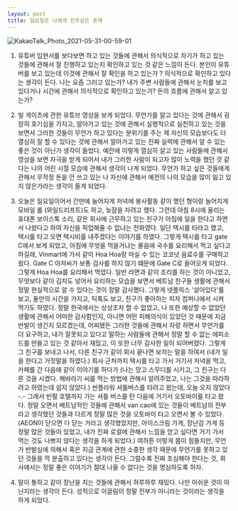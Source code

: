 ```yaml
---
layout: post
title: 일요일은 나에게 진주같은 존재
---
```

![KakaoTalk_Photo_2021-05-31-00-59-01](https://user-images.githubusercontent.com/50545088/120111086-787da280-c1ab-11eb-88e6-0ae1b83aac86.jpeg)


1. 유튜버 임현서를 보다보면 하고 있는 것들에 관해서 의식적으로 자기가 하고 있는 것들에 관해서 잘 진행하고 있는지 확인하고 있는 것 같은 느낌이 든다. 본인이 유튜버를 보고 있는데 이것에 관해서 잘 확인을 하고 있는가 ? 의식적으로 확인하고 있다는 생각이 든다. 나는 요즘 그러고 있는가? 내가 주변 사람들에 관해서 눈치를 보고 있다거나 시간에 관해서 의식적으로 확인하고 있는가? 돈의 흐름에 관해서 알고 있는가?

2. 빌 게이츠에 관한 유튜브 영상을 보게 되었다. 무언가를 알고 있다는 것에 관해서 굉장히 호기심을 가지고, 알아가고 있는 것에 관해서 실행적으로 실천하고 있는 것을 보면서 그러한 것들이 무언가 하고 있다는 분위기를 주는 제 자신의 모습보다도 더 열심히 잘 할 수 있다는 것에 관해서 알아가고 있는 진짜 실력에 관해서 알 수 있는 좋은 것이 아닌가 생각이 들었다. 예전에 이렇게 열심히 살고 있는 사람들에 관해서 영상을 보면 자극을 받게 되어서 내가 그러한 사람이 되고자 많이 노력을 했던 것 같다는 나의 어린 시절 모습에 관해서 생각이 나게 되었다. 무언가 하고 싶은 것들에게 관해서 무작정 돈을 안 쓰고 있는 나 자신에 관해서 예전의 나의 모습을 많이 잃고 있지 않은가라는 생각이 들게 되었다. 

3. 오늘은 일요일이어서 간만에 늘어지게 저녁에 봉사활동 같이 했던 형이랑 늘어지게 모바일 롤 (와일드리프트)도 하고, 늦잠을 자려고 했다. 그런데 아침 8시에 울리는 휴대폰 보이스톡 소리, 같은 회사에 근무하고 있는 친구가 아침에 일을 한다고 하면서 나왔다고 하여 자신을 픽업해줄 수 없냐는 전화였다. 일단 택시를 타라고 했고, 택시를 타고 오면 택시비를 내주겠다는 이야기를 하였다. 그렇게 택시를 타고 gate C에서 보게 되었고, 아침에 무엇을 먹을거냐는 물음에 국수를 요리해서 먹고 싶다고 하길래, Vinmart에 가서 같이 Hoa Hoa랑 마실 수 있는 코코넛 음료수를 구매하고 왔다. Gate C 아저씨가 보통 검사를 하지 않기 떄문에 Gate C로 들어오게 되었다. 그렇게 Hoa Hoa를 요리해서 먹었다. 일반 라면과 같이 조리를 하는 것이 아니었고, 무엇보다 같이 김치도 넣어서 요리하는 모습을 보면서 베트남 친구들 생활에 관해서 정말 현실적으로 알 수 있다는 것이 정말 감사했다. 그렇게 넷플릭스 '살아있다'를 보고, 둘만의 시간을 가지고, 틱톡도 보고, 친구가 좋아하는 피자 컴퍼니에서 시켜 먹기도 하였다. 정말 한국에서는 상상조차 할 수 없었고, 나 또한 예상할 수 없었던 생활에 관해서 어떠한 감사함인지, 아니면 어떤 피해의식이 있었던 것 때문에 지금 반발이 생긴지 모르겠는데, 어찌됐든 그러한 것들에 관해서 자랑 하면서 무언가를 더 요구하고, 내가 잘못되고 있다고 말하는 사람들에 관해서 정말 할 수 없는 에피소드를 만들고 있는 것 같아서 재밌고, 이 또한 너무 감사한 일이 되어버렸다. 그렇게 그 친구를 보내고 나서, 다른 친구가 같이 회사 끝나면 보자는 말을 하여서 (내가 일을 한다고 거짓말을 하였다.) 회사 근처까지 택시를 타고 가서 거기서 저녁을 먹고, 카페를 간 다음에 같이 이야기를 하다가 (나는 망고 스무디를 시키고, 그 친구는 다른 것을 시켰다. 해바라기 씨를 먹는 방법에 관해서 알려주었고, 나는 그것을 따라하려고 하였는데 쉽지 않았다.) 썬플라워 셔틀버스를 타려고 왔는데, 오늘 오지 않았다 -.- 그래서 빈펄 호텔까지 가는 셔틀 버스를 탄 다음에 거기서 오토바이를 타고 왔다. 정말 오면서 베트남적인 것들에 관해서 van cao에 있는 것들이 베트남의 전부라고 생각했던 것들과 다르게 정말 많은 것을 오토바이 타고 오면서 볼 수 있었다.(AEON이 닫으면 다 닫는 거라고 생각했었지만, 아이스크림 가게, 장난감 가게 등 정말 많은 것들이 있었고, 내가 진짜 로컬에 관해서 느낌을 얻고 싶다면 거기 가서 먹는 것도 나쁘지 않다는 생각을 하게 되었다.) 여하튼 이렇게 몸이 힘들지만, 무언가 반발심에 의해서 혹은 지금 관계에 관한 소중한 생각 때문에 무언가를 못하고 있던 것들을 막 분출하고 있다는 생각이 든다. 그럴수록 진짜 조심해야 한다는 것, 회사에서는 정말 좋은 이야기가 절대 나올 수 없다는 것을 명심하도록 하자. 

4. 말이 통하고 같이 장난을 치는 것들에 관해서 하루하루 재밌다. 나만 아쉬운 것이 아닌지라는 생각이 든다. 성적으로 이끌림이 정말 전부가 아니라는 것이라는 생각을 하게 되었다.
